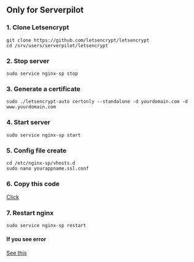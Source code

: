 ## Only for Serverpilot

### 1. Clone Letsencrypt

```
git clone https://github.com/letsencrypt/letsencrypt
cd /srv/users/serverpilot/letsencrypt
```

### 2. Stop server

``sudo service nginx-sp stop``

### 3. Generate a certificate

``sudo ./letsencrypt-auto certonly --standalone -d yourdomain.com -d www.yourdomain.com``

### 4. Start server

``sudo service nginx-sp start``

### 5. Config file create

```
cd /etc/nginx-sp/vhosts.d
sudo nano yourappname.ssl.conf
```

### 6. Copy this code
<a href="#">Click</a>

### 7. Restart nginx

``sudo service nginx-sp restart``

#### If you see error
<a href="https://github.com/digitechpoint/AWS-Help/blob/master/EC2/letsencrypt-error.md">See this</a>
